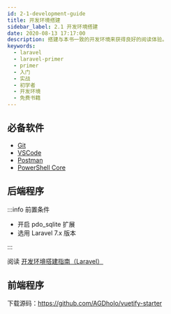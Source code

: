 ```yaml
---
id: 2-1-development-guide
title: 开发环境搭建
sidebar_label: 2.1 开发环境搭建
date: 2020-08-13 17:17:00
description: 搭建与本书一致的开发环境来获得良好的阅读体验。
keywords:
  - laravel
  - laravel-primer
  - primer
  - 入门
  - 实战
  - 初学者
  - 开发环境
  - 免费书籍
---
```


## 必备软件

- [Git](/docs/development-guide/base-software/git)
- [VSCode](/docs/development-guide/base-software/vscode)
- [Postman](/docs/development-guide/base-software/postman)
- [PowerShell Core](/docs/development-guide/shell/pwsh)

## 后端程序

:::info 前置条件

- 开启 pdo_sqlite 扩展
- 选用 Laravel 7.x 版本 

:::

阅读 [开发环境搭建指南（Laravel）](/docs/development-guide/php/laravel)

## 前端程序

下载源码：https://github.com/AGDholo/vuetify-starter
